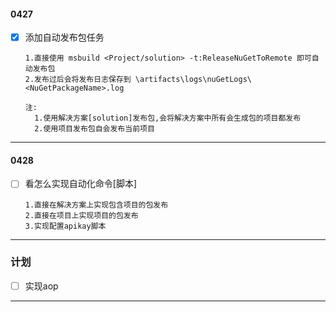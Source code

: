#### 0427

- [x] 添加自动发布包任务

  ~~~
  1.直接使用 msbuild <Project/solution> -t:ReleaseNuGetToRemote 即可自动发布包
  2.发布过后会将发布日志保存到 \artifacts\logs\nuGetLogs\<NuGetPackageName>.log

  注:
    1.使用解决方案[solution]发布包,会将解决方案中所有会生成包的项目都发布
    2.使用项目发布包自会发布当前项目
  ~~~

---

#### 0428
- [ ] 看怎么实现自动化命令[脚本]

  ~~~
  1.直接在解决方案上实现包含项目的包发布
  2.直接在项目上实现项目的包发布
  3.实现配置apikay脚本
  ~~~

---

### 计划

- [ ] 实现aop
---